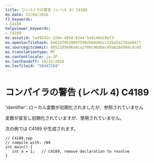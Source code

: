 ```yaml
---
title: コンパイラの警告 (レベル 4) C4189
ms.date: 11/04/2016
f1_keywords:
- C4189
helpviewer_keywords:
- C4189
ms.assetid: 7ad9242c-228e-4054-8244-5e914b618ef3
ms.openlocfilehash: 6463379529897598d560d6bcc22bd3a278a66477
ms.sourcegitcommit: 6052185696adca270bc9bdbec45a626dd89cdcdd
ms.translationtype: MT
ms.contentlocale: ja-JP
ms.lasthandoff: 10/31/2018
ms.locfileid: "50447254"
---
```

# <a name="compiler-warning-level-4-c4189"></a>コンパイラの警告 (レベル 4) C4189

'identifier': ローカル変数が初期化されましたが、参照されていません

変数が宣言し初期化されていますが、使用されていません。

次の例では C4189 が生成されます。

```
// C4189.cpp
// compile with: /W4
int main() {
   int a = 1;   // C4189, remove declaration to resolve
}
```
